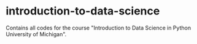# introduction-to-data-science
Contains all codes for the course "Introduction to Data Science in Python University of Michigan".
